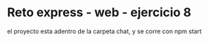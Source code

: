 # Reto express - web - ejercicio 8

el proyecto esta adentro de la carpeta chat, y se corre con npm start
